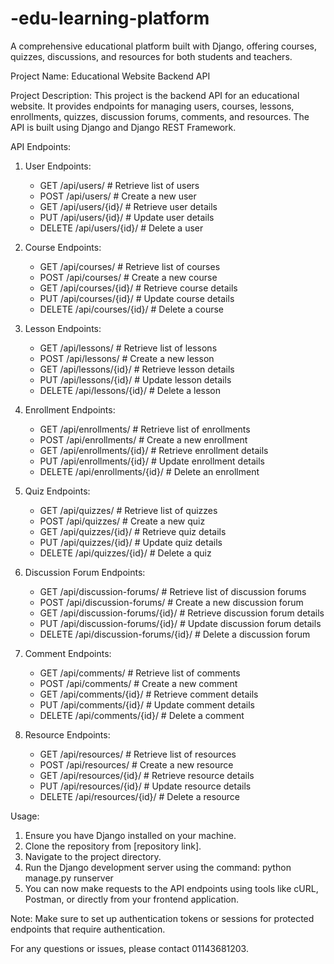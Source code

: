 # -edu-learning-platform
A comprehensive educational platform built with Django, offering courses, quizzes, discussions, and resources for both students and teachers.



Project Name: Educational Website Backend API

Project Description:
This project is the backend API for an educational website. It provides endpoints for managing users, courses, lessons, enrollments, quizzes, discussion forums, comments, and resources. The API is built using Django and Django REST Framework.

API Endpoints:

1. User Endpoints:
   - GET /api/users/          # Retrieve list of users
   - POST /api/users/         # Create a new user
   - GET /api/users/{id}/     # Retrieve user details
   - PUT /api/users/{id}/     # Update user details
   - DELETE /api/users/{id}/  # Delete a user
   
2. Course Endpoints:
   - GET /api/courses/           # Retrieve list of courses
   - POST /api/courses/          # Create a new course
   - GET /api/courses/{id}/      # Retrieve course details
   - PUT /api/courses/{id}/      # Update course details
   - DELETE /api/courses/{id}/   # Delete a course
   
3. Lesson Endpoints:
   - GET /api/lessons/           # Retrieve list of lessons
   - POST /api/lessons/          # Create a new lesson
   - GET /api/lessons/{id}/      # Retrieve lesson details
   - PUT /api/lessons/{id}/      # Update lesson details
   - DELETE /api/lessons/{id}/   # Delete a lesson
   
4. Enrollment Endpoints:
   - GET /api/enrollments/           # Retrieve list of enrollments
   - POST /api/enrollments/          # Create a new enrollment
   - GET /api/enrollments/{id}/      # Retrieve enrollment details
   - PUT /api/enrollments/{id}/      # Update enrollment details
   - DELETE /api/enrollments/{id}/   # Delete an enrollment
   
5. Quiz Endpoints:
   - GET /api/quizzes/           # Retrieve list of quizzes
   - POST /api/quizzes/          # Create a new quiz
   - GET /api/quizzes/{id}/      # Retrieve quiz details
   - PUT /api/quizzes/{id}/      # Update quiz details
   - DELETE /api/quizzes/{id}/   # Delete a quiz
   
6. Discussion Forum Endpoints:
   - GET /api/discussion-forums/           # Retrieve list of discussion forums
   - POST /api/discussion-forums/          # Create a new discussion forum
   - GET /api/discussion-forums/{id}/      # Retrieve discussion forum details
   - PUT /api/discussion-forums/{id}/      # Update discussion forum details
   - DELETE /api/discussion-forums/{id}/   # Delete a discussion forum
   
7. Comment Endpoints:
   - GET /api/comments/           # Retrieve list of comments
   - POST /api/comments/          # Create a new comment
   - GET /api/comments/{id}/      # Retrieve comment details
   - PUT /api/comments/{id}/      # Update comment details
   - DELETE /api/comments/{id}/   # Delete a comment
   
8. Resource Endpoints:
   - GET /api/resources/           # Retrieve list of resources
   - POST /api/resources/          # Create a new resource
   - GET /api/resources/{id}/      # Retrieve resource details
   - PUT /api/resources/{id}/      # Update resource details
   - DELETE /api/resources/{id}/   # Delete a resource

Usage:
1. Ensure you have Django installed on your machine.
2. Clone the repository from [repository link].
3. Navigate to the project directory.
4. Run the Django development server using the command: python manage.py runserver
5. You can now make requests to the API endpoints using tools like cURL, Postman, or directly from your frontend application.

Note: Make sure to set up authentication tokens or sessions for protected endpoints that require authentication.

For any questions or issues, please contact 01143681203.

